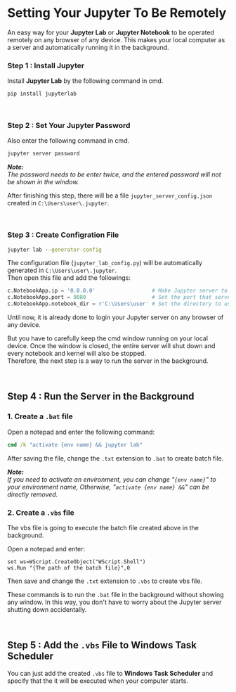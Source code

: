 # Setting Your Jupyter To Be Remotely

An easy way for your **Jupyter Lab** or **Jupyter Notebook** to be operated remotely on any browser of any device. This makes your local computer as a server and automatically running it in the background. 

### Step 1 : **Install Jupyter**
Install **Jupyter Lab** by the following command in cmd.

```cmd
pip install jupyterlab 
```

<br/>

### Step 2 : **Set Your Jupyter Password**

Also enter the following command in cmd.
```cmd
jupyter server password
```
***Note:*** \
*The password needs to be enter twice, and the entered password will not be shown in the window.*

After finishing this step, there will be a file `jupyter_server_config.json` created in `C:\Users\user\.jupyter`.

<br/>

### Step 3 : **Create Configration File**

```cmd 
jupyter lab --generator-config
```

The configuration file (`jupyter_lab_config.py`) will be automatically generated in  `C:\Users\user\.jupyter`.\
Then open this file and add the followings:

```python
c.NotebookApp.ip = '0.0.0.0'                  # Make Jupyter server to listen on all IPs.
c.NotebookApp.port = 8080                     # Set the port that server will listen on.
c.NotebookApp.notebook_dir = r'C:\Users\user' # Set the directory to use for notebooks.
```

Until now, it is already done to login your Jupyter server on any browser of any device. 

But you have to carefully keep the cmd window running on your local device. Once the window is closed, the entire server will shut down and every notebook and kernel will also be stopped. \
Therefore, the next step is a way to run the server in the background. 

<br/>

## Step 4 : **Run the Server in the Background**
### 1. Create a `.bat` file

Open a notepad and enter the following command:

```bat
cmd /k "activate {env name} && jupyter lab"
```

After saving the file, change the `.txt` extension to `.bat` to create batch file.

***Note:*** \
*If you need to activate an environment, you can change "`{env name}`" to your environment name, Otherwise, "`activate {env name} &&`" can be directly removed.*

### 2. Create a `.vbs` file

The vbs file is going to execute the batch file created above in the background.

Open a notepad and enter:

```vbs
set ws=WScript.CreateObject("WScript.Shell")
ws.Run "{The path of the batch file}",0
```

Then save and change the `.txt` extension to `.vbs` to create vbs file. 

These commands is to run the `.bat` file in the background without showing any window. In this way, you don't have to worry about the Jupyter server shutting down accidentally.

<br/>

## Step 5 : **Add the `.vbs` File to Windows Task Scheduler** 

You can just add the created `.vbs` file to **Windows Task Scheduler** and specify that the it will be executed when your computer starts.